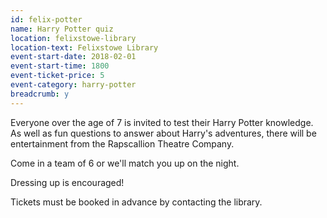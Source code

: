 ```yaml
---
id: felix-potter
name: Harry Potter quiz
location: felixstowe-library
location-text: Felixstowe Library
event-start-date: 2018-02-01
event-start-time: 1800
event-ticket-price: 5
event-category: harry-potter
breadcrumb: y
---
```


Everyone over the age of 7 is invited to test their Harry Potter knowledge. As well as fun questions to answer about Harry's adventures, there will be entertainment from the Rapscallion Theatre Company.

Come in a team of 6 or we'll match you up on the night.

Dressing up is encouraged!

Tickets must be booked in advance by contacting the library.
